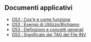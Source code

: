 ## Documenti applicativi
- [G53 :  Cos'è e come funziona](Sorgenti/DOC/TA/B£AMO/LOCG53_010)
- [G53 :  Esempi di Utilizzo/Richiamo](Sorgenti/DOC/TA/B£AMO/LOCG53_011)
- [G53 :  Definizioni e concetti generali](Sorgenti/DOC/TA/B£AMO/LOCG53_015)
- [G53 :  Significato dei TAG del File INV](Sorgenti/DOC/TA/B£AMO/LOCG53_020)
